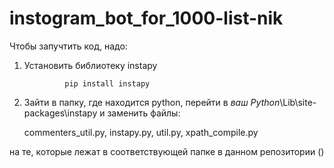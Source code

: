 # instogram_bot_for_1000-list-nik

Чтобы запучтить код, надо:
1. Установить библиотеку instapy
            
                pip install instapy
                
2. Зайти в папку, где находится python, перейти в *ваш  Python*\Lib\site-packages\instapy и заменить файлы:

      commenters_util.py,
      instapy.py,
      util.py,
      xpath_compile.py
      
  на те, которые лежат в соответствующей папке в данном репозитории ()
  
